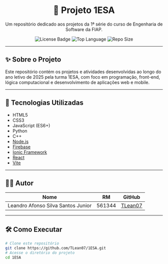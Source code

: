 <h1 align="center">📘 Projeto 1ESA</h1>
<p align="center">
  Um repositório dedicado aos projetos da 1ª série do curso de Engenharia de Software da FIAP.
</p>
<p align="center">
  <img src="https://img.shields.io/github/license/TLean07/1ESA?style=for-the-badge" alt="License Badge">
  <img src="https://img.shields.io/github/languages/top/TLean07/1ESA?style=for-the-badge" alt="Top Language">
  <img src="https://img.shields.io/github/repo-size/TLean07/1ESA?style=for-the-badge" alt="Repo Size">
</p>

---

## ✨ Sobre o Projeto
Este repositório contém os projetos e atividades desenvolvidas ao longo do ano letivo de 2025 pela turma 1ESA, com foco em programação, front-end, lógica computacional e desenvolvimento de aplicações web e mobile.

---

## 🚀 Tecnologias Utilizadas

- HTML5
- CSS3
- JavaScript (ES6+)
- Python 
- C++
- [Node.js](https://nodejs.org/)
- [Firebase](https://firebase.google.com/)
- [Ionic Framework](https://ionicframework.com/)
- [React](https://reactjs.org/)
- [Vite](https://vitejs.dev/)

---

## 🧑‍💻 Autor

| Nome                                   | RM     | GitHub                                |
| -------------------------------------- | ------ | -------------------------------------- |
| Leandro Afonso Silva Santos Junior     | 561344 | [TLean07](https://github.com/TLean07) |
---

## 🛠️ Como Executar

```bash
# Clone este repositório
git clone https://github.com/TLean07/1ESA.git
# Acesse o diretório do projeto
cd 1ESA

